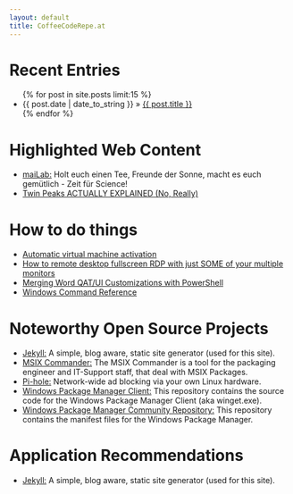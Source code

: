 ```yaml
---
layout: default
title: CoffeeCodeRepe.at
---
```


<div id="home">
  <h1>Recent Entries</h1>
  <ul class="posts">
    {% for post in site.posts limit:15 %}
      <li><span>{{ post.date | date_to_string }}</span> &raquo; <a href="{{ post.url }}">{{ post.title }}</a></li>
    {% endfor %}
  </ul>

  <h1>Highlighted Web Content</h1>
  <ul class="posts">
    <li><a href="https://www.microsoft.com/en-us/download/details.aspx?id=56846">maiLab:</a> Holt euch einen Tee, Freunde der Sonne, macht es euch gemütlich - Zeit für Science!</li>
    <li><a href="https://www.youtube.com/watch?v=7AYnF5hOhuM">Twin Peaks ACTUALLY EXPLAINED (No, Really)</a></li>
  </ul>

  <h1>How to do things</h1>
  <ul class="posts">
    <li><a href="https://docs.microsoft.com/en-us/windows-server/get-started-19/vm-activation-19">Automatic virtual machine activation</a></li>
    <li><a href="https://www.hanselman.com/blog/HowToRemoteDesktopFullscreenRDPWithJustSOMEOfYourMultipleMonitors.aspx">How to remote desktop fullscreen RDP with just SOME of your multiple monitors</a></li>
    <li><a href="https://dpowershell.blogspot.com/2015/11/this-blog-is-going-to-serve-as-my.html">Merging Word QAT/UI Customizations with PowerShell</a></li>
    <li><a href="https://www.microsoft.com/en-us/download/details.aspx?id=56846">Windows Command Reference</a></li>
  </ul>

  <h1>Noteworthy Open Source Projects</h1> 
  <ul class="posts">
    <li><a href="http://github.com/jekyll/jekyll">Jekyll:</a> A simple, blog aware, static site generator (used for this site).</li>
    <li><a href="https://github.com/bergerpascal/MSIX_Commander">MSIX Commander:</a> The MSIX Commander is a tool for the packaging engineer and IT-Support staff, that deal with MSIX Packages.</li>
    <li><a href="https://github.com/pi-hole/pi-hole">Pi-hole:</a> Network-wide ad blocking via your own Linux hardware.</li>
    <li><a href="https://github.com/microsoft/winget-cli">Windows Package Manager Client:</a> This repository contains the source code for the Windows Package Manager Client (aka winget.exe).</li>
    <li><a href="https://github.com/microsoft/winget-pkgs">Windows Package Manager Community Repository:</a> This repository contains the manifest files for the Windows Package Manager.</li>
  </ul>

  <h1>Application Recommendations</h1>
  <ul class="posts">
    <li><a href="http://github.com/jekyll/jekyll/">Jekyll:</a> A simple, blog aware, static site generator (used for this site).</li>
  </ul>

</div>
